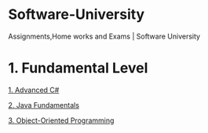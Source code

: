 

# Software-University
Assignments,Home works  and Exams | Software University

# 1. Fundamental Level
[1. Advanced C#](https://github.com/asenAce/Software_University_Bulgaria/tree/master/Software_University_Bulgaria/Fundamental_Level/C%23%5BAdvance%5D)

[2. Java Fundamentals](https://github.com/asenAce/Software_University_Bulgaria/tree/master/Software_University_Bulgaria/Fundamental_Level/Java_Fundamentals)

[3. Object-Oriented Programming](https://github.com/asenAce/Software_University_Bulgaria/tree/master/Software_University_Bulgaria/Fundamental_Level/Object_Oriented_Programming)





